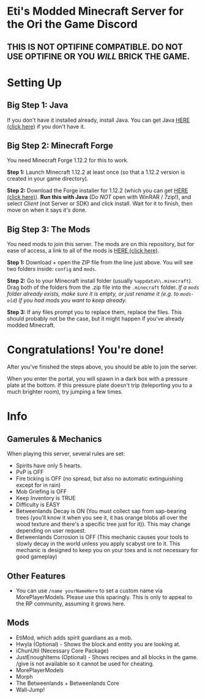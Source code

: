 # Eti's Modded Minecraft Server for the Ori the Game Discord

## THIS IS NOT OPTIFINE COMPATIBLE. DO NOT USE OPTIFINE OR YOU *WILL* BRICK THE GAME.

# Setting Up
## Big Step 1: Java
If you don't have it installed already, install Java. You can get Java [HERE (click here)](https://java.com/en/download/win10.jsp) if you don't have it.

## Big Step 2: Minecraft Forge
You need Minecraft Forge 1.12.2 for this to work.

**Step 1:** Launch Minecraft 1.12.2 at least once (so that a 1.12.2 version is created in your game directory).

**Step 2:** Download the Forge installer for 1.12.2 (which you can get [HERE (click here)](https://files.minecraftforge.net/maven/net/minecraftforge/forge/1.12.2-14.23.5.2768/forge-1.12.2-14.23.5.2768-installer.jar)). **Run this with Java** (Do *NOT* open with WinRAR / 7zip!), and select *Client* (not Server or SDK) and click install. Wait for it to finish, then move on when it says it's done.

## Big Step 3: The Mods
You need mods to join this server. The mods are on this repository, but for ease of access, a link to all of the mods is [HERE (click here)](https://github.com/XanTheDragon/OriDiscordMCStuff/releases/download/1/ORI_SERVER_MODS_AND_CONFIG.zip).

**Step 1:** Download + open the ZIP file from the line just above. You will see two folders inside: `config` and `mods`.

**Step 2:** Go to your Minecraft install folder (usually `%appdata%\.minecraft`). Drag both of the folders from the .zip file into the `.minecraft` folder. *If a `mods` folder already exists, make sure it is empty, or just rename it (e.g. to `mods-old`) if you had mods you want to keep already.*

**Step 3:** If any files prompt you to replace them, replace the files. This should probably not be the case, but it might happen if you've already modded Minecraft.

# Congratulations! You're done!
After you've finished the steps above, you should be able to join the server.

When you enter the portal, you will spawn in a dark box with a pressure plate at the bottom. If this pressure plate doesn't trip (teleporting you to a much brighter room), try jumping a few times.

# Info

## Gamerules & Mechanics
When playing this server, several rules are set:
- Spirits have only 5 hearts.
- PvP is OFF
- Fire ticking is OFF (no spread, but also no automatic extinguishing except for in rain)
- Mob Griefing is OFF
- Keep Inventory is TRUE
- Difficulty is EASY
- Betweenlands Decay is ON (You must collect sap from sap-bearing trees (you'll know it when you see it, it has orange blobs all over the wood texture and there's a specific tree just for it)). This may change depending on user request.
- Betweenlands Corrosion is OFF (This mechanic causes your tools to slowly decay in the world unless you apply scabyst ore to it. This mechanic is designed to keep you on your toes and is not necessary for good gameplay)

## Other Features
- You can use `/name yourNameHere` to set a custom name via MorePlayerModels. Please use this sparingly. This is only to appeal to the RP community, assuming it grows here.

## Mods
- EtiMod, which adds spirit guardians as a mob.
- Hwyla (Optional) - Shows the block and entity you are looking at.
- iChunUtil (Necessary Core Package)
- JustEnoughItems (Optional) - Shows recipes and all blocks in the game. /give is not available so it cannot be used for cheating.
- MorePlayerModels
- Morph
- The Betweenlands + Betweenlands Core
- Wall-Jump!
